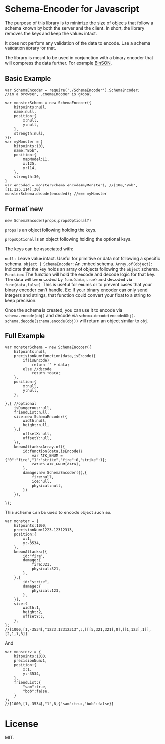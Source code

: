 Schema-Encoder for Javascript
==================================================

The purpose of this library is to minimize the size of objects that follow a schema known by both the server and the client. In short, the library removes the keys and keep the values intact. 

It does not perform any validation of the data to encode. Use a schema validation library for that.

The library is meant to be used in conjunction with a binary encoder that will compress the data further. For example [BinSON](https://github.com/rainingchain/BinSON).

## Basic Example

	var SchemaEncoder = require('./SchemaEncoder').SchemaEncoder;
	//in a browser, SchemaEncoder is global
	
	var monsterSchema = new SchemaEncoder({
		hitpoints:null,
		name:null,
		position:{
			x:null,
			y:null,
		},
		strength:null,
	});
	var myMonster = {
		hitpoints:100,
		name:"Bob",
		position:{
			mapModel:11,
			x:125,
			y:114,
		},
		strength:30,		
	}
	var encoded = monsterSchema.encode(myMonster); //[100,"Bob",[11,125,114],30]
	monsterSchema.decode(encoded); //=== myMonster
	
## Format`new

`new SchemaEncoder(props,propsOptional?)`

`props` is an object following holding the keys.

`propsOptional` is an object following holding the optional keys.

The keys can be associated with:

`null` : Leave value intact. Useful for primitive or data not following a specific schema.
`object | SchemaEncoder`: An embed schema. 
`Array.of(object)`: Indicate that the key holds an array of objects following the `object` schema.
`Function`: The function will hold the encode and decode logic for that key. The data will be encoded by `func(data,true)` and decoded via `func(data,false)`. This is useful for enums or to prevent cases that your binary encoder can't handle. Ex: If your binary encoder can only send integers and strings, that function could convert your float to a string to keep precision.
	
Once the schema is created, you can use it to encode via `schema.encode(obj)` and decode via `schema.decode(encodedObj)`. `schema.decode(schema.encode(obj))` will return an object similar to `obj`.

	
## Full Example
	
	var monsterSchema = new SchemaEncoder({
		hitpoints:null,
		precisionNum:function(data,isEncode){
			if(isEncode)
				return '' + data;
			else //decode		
				return +data;
		},
		position:{
			x:null,
			y:null,
		},
		
	},{	//optional
		isDangerous:null,
		friendList:null,
		size:new SchemaEncoder({
			width:null,
			height:null,
		},{
			offsetX:null,
			offsetY:null,
		}),
		knownAttacks:Array.of({
			id:function(data,isEncode){
				var ATK_ENUM = {"0":"fire","1":"strike","fire":0,"strike":1};
				return ATK_ENUM[data];
			},
			damage:new SchemaEncoder({},{
				fire:null,
				ice:null,
				physical:null,
			})
		}),
	
	});
	
	
This schema can be used to encode object such as:

	var monster = {
		hitpoints:1000,
		precisionNum:1223.12312313,
		position:{
			x:1,
			y:-3534,
		},
		knownAttacks:[{
			id:"fire",
			damage:{
				fire:321,
				physical:321,
			},
		},{
			id:"strike",
			damage:{
				physical:123,
			},
		}],
		size:{
			width:1,
			height:2,
			offsetY:3,
		},
	};
	//[1000,[1,-3534],"1223.12312313",3,[[[5,321,321],0],[[1,123],1]],[2,1,1,3]]

And

	var monster2 = {
		hitpoints:1000,
		precisionNum:1,
		position:{
			x:1,
			y:-3534,
		},
		friendList:{
			"sam":true,
			"bob":false,
		}
	};	
	//[1000,[1,-3534],"1",8,{"sam":true,"bob":false}]

# License

MIT.

